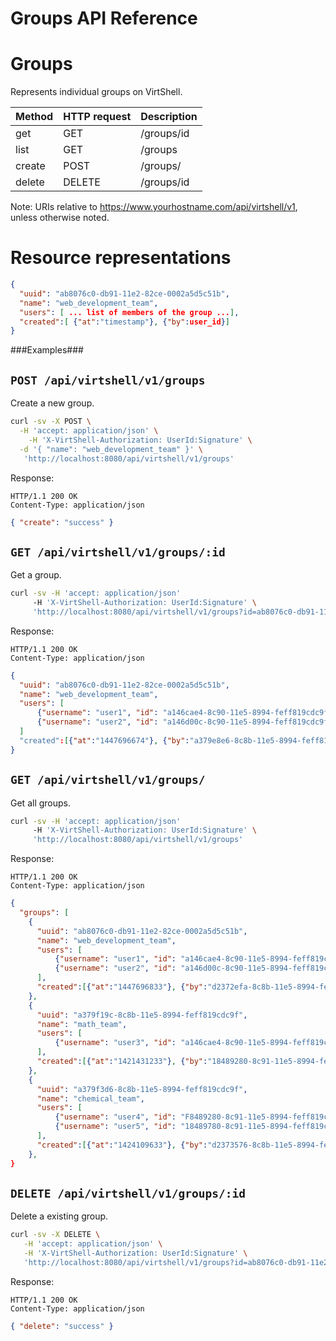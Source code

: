 Groups API Reference
====================

Groups
====
Represents individual groups on VirtShell.

| Method | HTTP request | Description |
| --- | --- | ---- |
| get | GET | /groups/id | Gets one group by ID. |
| list | GET | /groups | Retrieves the list of groups. |
| create | POST | /groups/ | Inserts a new group configuration. | 
| delete | DELETE | /groups/id | Deletes an existing group. |

Note:
URIs relative to https://www.yourhostname.com/api/virtshell/v1, unless otherwise noted.

Resource representations
========================
```json
{
  "uuid": "ab8076c0-db91-11e2-82ce-0002a5d5c51b",
  "name": "web_development_team",
  "users": [ ... list of members of the group ...],
  "created":[ {"at":"timestamp"}, {"by":user_id}]
}
```

###Examples###

`POST /api/virtshell/v1/groups`
--------------------------------------------

Create a new group.

```sh
curl -sv -X POST \
  -H 'accept: application/json' \
    -H 'X-VirtShell-Authorization: UserId:Signature' \
  -d '{ "name": "web_development_team" }' \
   'http://localhost:8080/api/virtshell/v1/groups'
```

Response:
```
HTTP/1.1 200 OK
Content-Type: application/json
```
```json
{ "create": "success" }
```

`GET /api/virtshell/v1/groups/:id`
----------------------------------------------

Get a group.

```sh
curl -sv -H 'accept: application/json' 
     -H 'X-VirtShell-Authorization: UserId:Signature' \ 
     'http://localhost:8080/api/virtshell/v1/groups?id=ab8076c0-db91-11e2-82ce-0002a5d5c51b'
```

Response:
```
HTTP/1.1 200 OK
Content-Type: application/json
```
```json
{
  "uuid": "ab8076c0-db91-11e2-82ce-0002a5d5c51b",
  "name": "web_development_team",
  "users": [ 
      {"username": "user1", "id": "a146cae4-8c90-11e5-8994-feff819cdc9f"},
      {"username": "user2", "id": "a146d00c-8c90-11e5-8994-feff819cdc9f"}
  ]
  "created":[{"at":"1447696674"}, {"by":"a379e8e6-8c8b-11e5-8994-feff819cdc9f"}]
}
```

`GET /api/virtshell/v1/groups/`
----------------------------------------------

Get all groups.

```sh
curl -sv -H 'accept: application/json' 
     -H 'X-VirtShell-Authorization: UserId:Signature' \ 
     'http://localhost:8080/api/virtshell/v1/groups'
```

Response:
```
HTTP/1.1 200 OK
Content-Type: application/json
```
```json
{
  "groups": [
    {
      "uuid": "ab8076c0-db91-11e2-82ce-0002a5d5c51b",
      "name": "web_development_team",
      "users": [ 
          {"username": "user1", "id": "a146cae4-8c90-11e5-8994-feff819cdc9f"},
          {"username": "user2", "id": "a146d00c-8c90-11e5-8994-feff819cdc9f"}
      ],     
      "created":[{"at":"1447696833"}, {"by":"d2372efa-8c8b-11e5-8994-feff819cdc9f"}]
    },
    {
      "uuid": "a379f19c-8c8b-11e5-8994-feff819cdc9f",
      "name": "math_team",
      "users": [ 
          {"username": "user3", "id": "a146cae4-8c90-11e5-8994-feff819cdc9f"}
      ],     
      "created":[{"at":"1421431233"}, {"by":"18489280-8c91-11e5-8994-feff819cdc9f"}]
    },
    {
      "uuid": "a379f3d6-8c8b-11e5-8994-feff819cdc9f",
      "name": "chemical_team",
      "users": [ 
          {"username": "user4", "id": "F8489280-8c91-11e5-8994-feff819cdc9f"},
          {"username": "user5", "id": "18489780-8c91-11e5-8994-feff819cdc9f"}
      ],       
      "created":[{"at":"1424109633"}, {"by":"d2373576-8c8b-11e5-8994-feff819cdc9f"}]
    },        
}   
```

`DELETE /api/virtshell/v1/groups/:id`
----------------------------------------------
Delete a existing group.

```sh
curl -sv -X DELETE \
   -H 'accept: application/json' \
   -H 'X-VirtShell-Authorization: UserId:Signature' \
   'http://localhost:8080/api/virtshell/v1/groups?id=ab8076c0-db91-11e2-82ce-0002a5d5c51b'
```

Response:
```
HTTP/1.1 200 OK
Content-Type: application/json
```
```json
{ "delete": "success" }
```